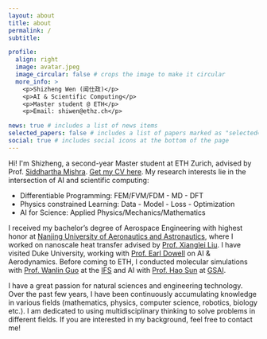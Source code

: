 ```yaml
---
layout: about
title: about
permalink: /
subtitle:

profile:
  align: right
  image: avatar.jpeg
  image_circular: false # crops the image to make it circular
  more_info: >
    <p>Shizheng Wen (闻仕政)</p>
    <p>AI & Scientific Computing</p>
    <p>Master student @ ETH</p>
    <p>Email: shiwen@ethz.ch</p>

news: true # includes a list of news items
selected_papers: false # includes a list of papers marked as "selected={true}"
social: true # includes social icons at the bottom of the page
---
```


Hi! I'm Shizheng, a second-year Master student at ETH Zurich, advised by Prof. [Siddhartha Mishra](https://de.wikipedia.org/wiki/Siddhartha_Mishra). [Get my CV here](/assets/pdf/Shizheng_resume.pdf). My research interests lie in the intersection of AI and scientific computing:

* Differentiable Programming: FEM/FVM/FDM - MD - DFT 
* Physics constrained Learning: Data - Model - Loss - Optimization
* AI for Science: Applied Physics/Mechanics/Mathematics

 I received my bachelor’s degree of Aerospace Engineering with highest honor at [Nanjing University of Aeronautics and Astronautics](https://www.nuaa.edu.cn/), where I worked on nanoscale heat transfer advised by [Prof. Xianglei Liu](https://scholar.google.com/citations?hl=en&user=RxW3otEAAAAJ&view_op=list_works&sortby=pubdate). I have visited Duke University, working with [Prof. Earl Dowell](https://mems.duke.edu/faculty/earl-dowell) on AI & Aerodynamics. Before coming to ETH, I conducted molecular simulations with [Prof. Wanlin Guo](https://ifs.nuaa.edu.cn/ifs/2021/1119/c16705a279074/page.htm) at the [IFS](https://ifs.nuaa.edu.cn/ifs/) and AI with [Prof. Hao Sun](https://gsai.ruc.edu.cn/english/haosun) at [GSAI](http://ai.ruc.edu.cn/english/index.htm).

 I have a great passion for natural sciences and engineering technology. Over the past few years, I have been continuously accumulating knowledge in various fields (mathematics, physics, computer science, robotics, biology etc.). I am dedicated to using multidisciplinary thinking to solve problems in different fields. If you are interested in my background, feel free to contact me!
